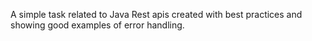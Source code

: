 A simple task related to Java Rest apis created with best practices and showing good examples of error handling.
